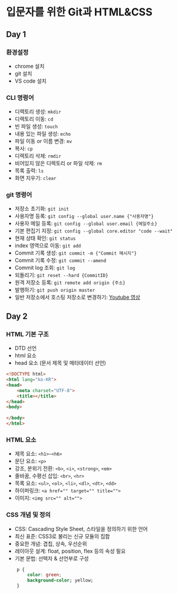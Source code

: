 # 입문자를 위한 Git과 HTML&CSS

## Day 1

### 환경설정
- chrome 설치
- git 설치
- VS code 설치

### CLI 명령어
- 디렉토리 생성: `mkdir`
- 디렉토리 이동: `cd`
- 빈 파일 생성: `touch`
- 내용 있는 파일 생성: `echo`
- 파일 이동 or 이름 변경: `mv`
- 복사: `cp`
- 디렉토리 삭제: `rmdir`
- 비어있지 않은 디렉토리 or 파일 삭제: `rm`
- 목록 출력: `ls`
- 화면 지우기: `clear`

### git 명령어
- 저장소 초기화: `git init`
- 사용자명 등록: `git config --global user.name {"사용자명"}`
- 사용자 메일 등록: `git config --global user.email {메일주소}`
- 기본 편집기 지정: `git config --global core.editor "code --wait"`
- 현재 상태 확인: `git status`
- index 영역으로 이동: `git add`
- Commit 기록 생성: `git commit -m {"Commit 메시지"}`
- Commit 기록 수정: `git commit --amend`
- Commit log 조회: `git log`
- 되돌리기: `git reset --hard {CommitID}`
- 원격 저장소 등록: `git remote add origin {주소}`
- 발행하기: `git push origin master`
- 일반 저장소에서 호스팅 저장소로 변경하기: [Youtube 영상](https://youtu.be/SNnfbf-LJz4)


## Day 2

### HTML 기본 구조
- DTD 선언
- html 요소
- head 요소 (문서 제목 및 메타데이터 선언)
```html
<!DOCTYPE html>
<html lang="ko-KR">
<head>
    <meta charset="UTF-8">
    <title></title>
</head>
<body>
    
</body>
</html>
```

### HTML 요소
- 제목 요소: `<h1>~<h6>`
- 문단 요소: `<p>`
- 강조, 분위기 전환: `<b>`, `<i>`, `<strong>`, `<em>`
- 줄바꿈, 수평선 삽입: `<br>`, `<hr>`
- 목록 요소: `<ul>`, `<ol>`, `<li>`, `<dl>`, `<dt>`, `<dd>`
- 하이퍼링크: `<a href="" target="" title="">`
- 이미지: `<img src="" alt="">`

### CSS 개념 및 정의
- CSS: Cascading Style Sheet, 스타일을 정의하기 위한 언어
- 최신 표준: CSS3로 불리는 신규 모듈의 집합
- 중요한 개념: 겹칩, 상속, 우선순위
- 레이아웃 설계: float, position, flex 등의 속성 필요
- 기본 문법: 선택자 & 선언부로 구성
```css
    p {
        color: green;
        background-color; yellow;
    }
```